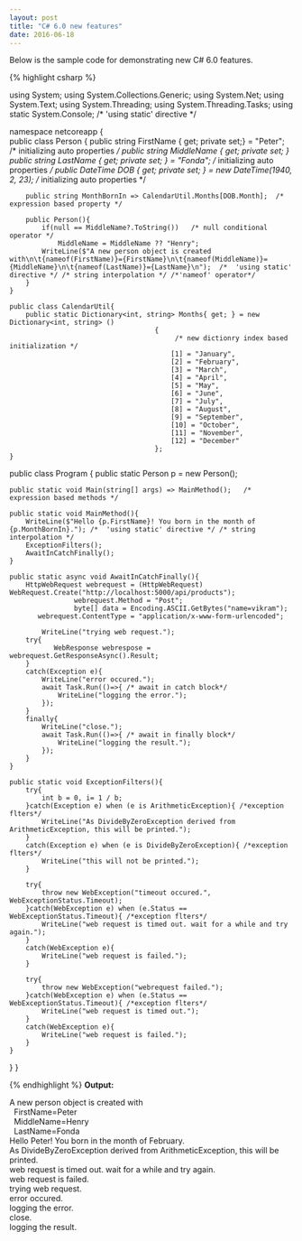 ```yaml
---
layout: post
title: "C# 6.0 new features"
date: 2016-06-18
---
```


<p>Below is the sample code for demonstrating new C# 6.0 features.</p>

{% highlight csharp %}

using System;
using System.Collections.Generic;
using System.Net;
using System.Text;
using System.Threading;
using System.Threading.Tasks;
using static System.Console; /* 'using static' directive */

namespace netcoreapp
{	
	public class Person
	{
   	public string FirstName { get; private set;} = "Peter";  /* initializing auto properties */
   	public string MiddleName { get; private set; }
    	public string LastName { get; private set; } = "Fonda";   /* initializing auto properties */
    	public DateTime DOB { get; private set; } = new DateTime(1940, 2, 23);  /* initializing auto properties */
    	
    	public string MonthBornIn => CalendarUtil.Months[DOB.Month];  /* expression based property */
    	
    	public Person(){
    		if(null == MiddleName?.ToString())   /* null conditional operator */
    			MiddleName = MiddleName ?? "Henry";
    		WriteLine($"A new person object is created with\n\t{nameof(FirstName)}={FirstName}\n\t{nameof(MiddleName)}={MiddleName}\n\t{nameof(LastName)}={LastName}\n");  /*  'using static' directive */ /* string interpolation */ /*'nameof' operator*/
    	}
	}
	
	public class CalendarUtil{
		public static Dictionary<int, string> Months{ get; } = new Dictionary<int, string> ()
							            {
							            	 /* new dictionry index based initialization */
							                [1] = "January",
							                [2] = "February",
							                [3] = "March",
							                [4] = "April",
							                [5] = "May",
							                [6] = "June",
							                [7] = "July",
							                [8] = "August",
							                [9] = "September",
							                [10] = "October",
							                [11] = "November",
							                [12] = "December"
							            };
	}
	
   public class Program
   {
   	public static Person p = new Person();
   	
   	public static void Main(string[] args) => MainMethod();   /* expression based methods */ 
   	
   	public static void MainMethod(){   		
   		WriteLine($"Hello {p.FirstName}! You born in the month of {p.MonthBornIn}."); /*  'using static' directive */ /* string interpolation */
   		ExceptionFilters();  
   		AwaitInCatchFinally();  
   	}
   	
   	public static async void AwaitInCatchFinally(){
   		HttpWebRequest webrequest = (HttpWebRequest) WebRequest.Create("http://localhost:5000/api/products");
                    webrequest.Method = "Post";
                    byte[] data = Encoding.ASCII.GetBytes("name=vikram");
		   webrequest.ContentType = "application/x-www-form-urlencoded";	   
			
			WriteLine("trying web request.");
   		try{
			   WebResponse webrespose = webrequest.GetResponseAsync().Result;
   		}
   		catch(Exception e){
   			WriteLine("error occured.");
   			await Task.Run(()=>{ /* await in catch block*/
   				WriteLine("logging the error.");
   			});
   		}
   		finally{
   			WriteLine("close.");
   			await Task.Run(()=>{ /* await in finally block*/
   				WriteLine("logging the result.");
   			});
   		}
   	}
   	
   	public static void ExceptionFilters(){
   		try{
   			int b = 0, i= 1 / b;
   		}catch(Exception e) when (e is ArithmeticException){ /*exception flters*/
   			WriteLine("As DivideByZeroException derived from ArithmeticException, this will be printed.");
   		}
   		catch(Exception e) when (e is DivideByZeroException){ /*exception flters*/
   			WriteLine("this will not be printed.");
   		}
   		
   		try{
   			throw new WebException("timeout occured.", WebExceptionStatus.Timeout);
   		}catch(WebException e) when (e.Status == WebExceptionStatus.Timeout){ /*exception flters*/
   			WriteLine("web request is timed out. wait for a while and try again.");
   		}
   		catch(WebException e){
   			WriteLine("web request is failed.");
   		}
   		
   		try{
   			throw new WebException("webrequest failed.");
   		}catch(WebException e) when (e.Status == WebExceptionStatus.Timeout){ /*exception flters*/
   			WriteLine("web request is timed out.");
   		}
   		catch(WebException e){
   			WriteLine("web request is failed.");
   		}
   	}
   }
}

{% endhighlight %}
<b>Output:</b>
<p class="output">
A new person object is created with<br>
&nbsp;&nbsp;FirstName=Peter<br>
&nbsp;&nbsp;MiddleName=Henry<br>
&nbsp;&nbsp;LastName=Fonda<br>
Hello Peter! You born in the month of February.<br>
As DivideByZeroException derived from ArithmeticException, this will be printed.<br>
web request is timed out. wait for a while and try again.<br>
web request is failed.<br>
trying web request.<br>
error occured.<br>
logging the error.<br>
close.<br>
logging the result.<br>
</p>